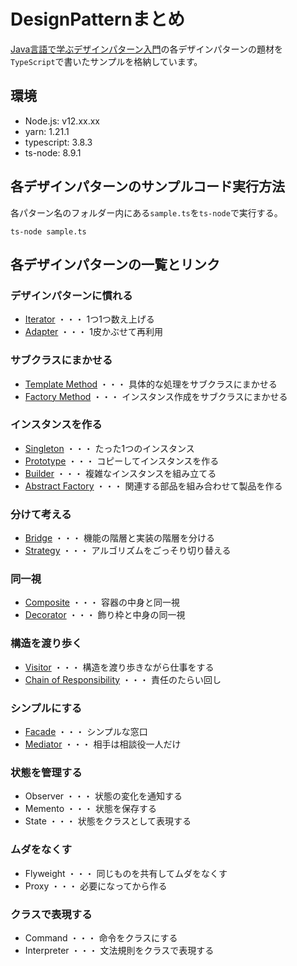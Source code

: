 # DesignPatternまとめ

[Java言語で学ぶデザインパターン入門](https://www.amazon.co.jp/%E5%A2%97%E8%A3%9C%E6%94%B9%E8%A8%82%E7%89%88-Java%E8%A8%80%E8%AA%9E%E3%81%A7%E5%AD%A6%E3%81%B6%E3%83%87%E3%82%B6%E3%82%A4%E3%83%B3%E3%83%91%E3%82%BF%E3%83%BC%E3%83%B3%E5%85%A5%E9%96%80-%E7%B5%90%E5%9F%8E-%E6%B5%A9-ebook/dp/B00I8ATHGW/ref=sr_1_1?__mk_ja_JP=%E3%82%AB%E3%82%BF%E3%82%AB%E3%83%8A&dchild=1&keywords=Java%E8%A8%80%E8%AA%9E%E3%81%A7%E5%AD%A6%E3%81%B6%E3%83%87%E3%82%B6%E3%82%A4%E3%83%B3%E3%83%91%E3%82%BF%E3%83%BC%E3%83%B3%E5%85%A5%E9%96%80&qid=1588525185&sr=8-1)の各デザインパターンの題材を`TypeScript`で書いたサンプルを格納しています。

## 環境

- Node.js: v12.xx.xx
- yarn: 1.21.1
- typescript: 3.8.3
- ts-node: 8.9.1

## 各デザインパターンのサンプルコード実行方法
各パターン名のフォルダー内にある`sample.ts`を`ts-node`で実行する。

```
ts-node sample.ts
```

## 各デザインパターンの一覧とリンク

### デザインパターンに慣れる
- [Iterator](https://github.com/Kodak4400/DesignPattern/blob/master/Iterator) ・・・ 1つ1つ数え上げる
- [Adapter](https://github.com/Kodak4400/DesignPattern/blob/master/Adapter) ・・・ 1皮かぶせて再利用

### サブクラスにまかせる
- [Template Method](https://github.com/Kodak4400/DesignPattern/blob/master/TemplateMethod) ・・・ 具体的な処理をサブクラスにまかせる
- [Factory Method](https://github.com/Kodak4400/DesignPattern/blob/master/FactoryMethod) ・・・ インスタンス作成をサブクラスにまかせる

### インスタンスを作る
- [Singleton](https://github.com/Kodak4400/DesignPattern/blob/master/Singleton) ・・・ たった1つのインスタンス
- [Prototype](https://github.com/Kodak4400/DesignPattern/blob/master/Prototype) ・・・ コピーしてインスタンスを作る
- [Builder](https://github.com/Kodak4400/DesignPattern/blob/master/Builder) ・・・ 複雑なインスタンスを組み立てる
- [Abstract Factory](https://github.com/Kodak4400/DesignPattern/blob/master/AbstractFactory) ・・・ 関連する部品を組み合わせて製品を作る

### 分けて考える
- [Bridge](https://github.com/Kodak4400/DesignPattern/blob/master/Bridge) ・・・ 機能の階層と実装の階層を分ける
- [Strategy](https://github.com/Kodak4400/DesignPattern/blob/master/Strategy) ・・・ アルゴリズムをごっそり切り替える

### 同一視
- [Composite](https://github.com/Kodak4400/DesignPattern/blob/master/Composite) ・・・ 容器の中身と同一視
- [Decorator](https://github.com/Kodak4400/DesignPattern/blob/master/Decorator) ・・・ 飾り枠と中身の同一視

### 構造を渡り歩く
- [Visitor](https://github.com/Kodak4400/DesignPattern/blob/master/Visitor) ・・・ 構造を渡り歩きながら仕事をする
- [Chain of Responsibility](https://github.com/Kodak4400/DesignPattern/blob/master/ChainOfResponsibility) ・・・ 責任のたらい回し

### シンプルにする
- [Facade](https://github.com/Kodak4400/DesignPattern/blob/master/Facade) ・・・ シンプルな窓口
- [Mediator](https://github.com/Kodak4400/DesignPattern/blob/master/Mediator) ・・・ 相手は相談役一人だけ

### 状態を管理する
- Observer ・・・ 状態の変化を通知する
- Memento ・・・ 状態を保存する
- State ・・・ 状態をクラスとして表現する

### ムダをなくす
- Flyweight ・・・ 同じものを共有してムダをなくす
- Proxy ・・・ 必要になってから作る

### クラスで表現する
- Command ・・・ 命令をクラスにする
- Interpreter ・・・ 文法規則をクラスで表現する
